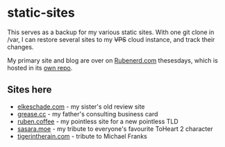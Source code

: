 # static-sites

This serves as a backup for my various static sites. With one git clone in /var, I can restore several sites to my ~~VPS~~ cloud instance, and track their changes.

My primary site and blog are over on [Rubenerd.com](https://rubenerd.com/) thesesdays, which is hosted in its [own repo](https://github.com/RubenSchade/rubenerd-com).

## Sites here

* [elkeschade.com](http://elkeschade.com/) - my sister's old review site
* [grease.cc](http://grease.cc/) - my father's consulting business card
* [ruben.coffee](http://ruben.coffee/) - my pointless site for a new pointless TLD
* [sasara.moe](http://sasara.moe) - my tribute to everyone's favourite ToHeart 2 character
* [tigerintherain.com](http://tigerintherain.com/) - tribute to Michael Franks

